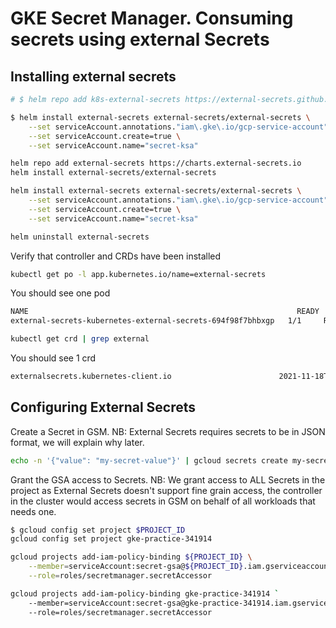 # GKE Secret Manager. Consuming secrets using external Secrets

## Installing external secrets

```bash
# $ helm repo add k8s-external-secrets https://external-secrets.github.io/kubernetes-external-secrets/

$ helm install external-secrets external-secrets/external-secrets \
    --set serviceAccount.annotations."iam\.gke\.io/gcp-service-account"='secret-gsa@'"${PROJECT_ID}"'.iam.gserviceaccount.com' \
    --set serviceAccount.create=true \
    --set serviceAccount.name="secret-ksa"

helm repo add external-secrets https://charts.external-secrets.io
helm install external-secrets/external-secrets

helm install external-secrets external-secrets/external-secrets \
    --set serviceAccount.annotations."iam\.gke\.io/gcp-service-account"='secret-gsa@gke-practice-341914.iam.gserviceaccount.com' \
    --set serviceAccount.create=true \
    --set serviceAccount.name="secret-ksa"

helm uninstall external-secrets
```

Verify that controller and CRDs have been installed

```bash
kubectl get po -l app.kubernetes.io/name=external-secrets
```

You should see one pod

```bash
NAME                                                            READY   STATUS    RESTARTS   AGE
external-secrets-kubernetes-external-secrets-694f98f7bhbxgp   1/1     Running       0          20m
```

```bash
kubectl get crd | grep external
```

You should see 1 crd

```bash
externalsecrets.kubernetes-client.io                        2021-11-18T10:53:05Z
```

## Configuring External Secrets

Create a Secret in GSM. NB: External Secrets requires secrets to be in JSON format, we will explain why later.

```bash
echo -n '{"value": "my-secret-value"}' | gcloud secrets create my-secret --replication-policy="automatic" --data-file=-
```

Grant the GSA access to Secrets. NB: We grant access to ALL Secrets in the project as External Secrets doesn't support fine grain access, the controller in the cluster would access secrets in GSM on behalf of all workloads that needs one.

```bash
$ gcloud config set project $PROJECT_ID
gcloud config set project gke-practice-341914

gcloud projects add-iam-policy-binding ${PROJECT_ID} \
    --member=serviceAccount:secret-gsa@${PROJECT_ID}.iam.gserviceaccount.com \
    --role=roles/secretmanager.secretAccessor

gcloud projects add-iam-policy-binding gke-practice-341914 `
    --member=serviceAccount:secret-gsa@gke-practice-341914.iam.gserviceaccount.com `
    --role=roles/secretmanager.secretAccessor
```
